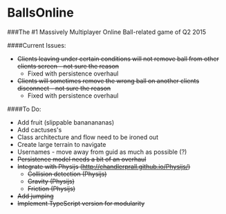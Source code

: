 # BallsOnline

###The #1 Massively Multiplayer Online Ball-related game of Q2 2015

####Current Issues:
- ~~Clients leaving under certain conditions will not remove ball from other clients screen - not sure the reason~~
    - Fixed with persistence overhaul
- ~~Clients will sometimes remove the wrong ball on another clients disconnect - not sure the reason~~
    - Fixed with persistence overhaul


####To Do:
- Add fruit (slippable bananananas)
- Add cactuses's
- Class architecture and flow need to be ironed out
- Create large terrain to navigate
- Usernames - move away from guid as much as possible (?)
- ~~Persistence model needs a bit of an overhaul~~
- ~~Integrate with Physijs (http://chandlerprall.github.io/Physijs/)~~
  - ~~Collision detection (Physijs)~~
  - ~~Gravity (Physijs)~~
  - ~~Friction (Physijs)~~
- ~~Add jumping~~
- ~~Implement TypeScript version for modularity~~
